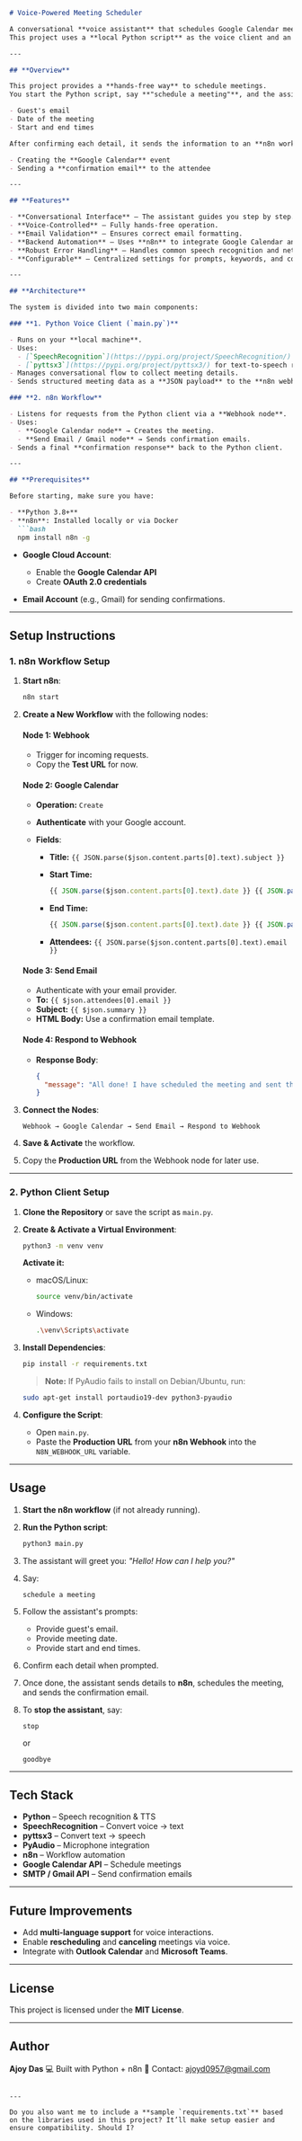 ````markdown
# Voice-Powered Meeting Scheduler

A conversational **voice assistant** that schedules Google Calendar meetings and sends email notifications based on your **voice commands**.  
This project uses a **local Python script** as the voice client and an **n8n workflow** for backend automation.

---

## **Overview**

This project provides a **hands-free way** to schedule meetings.  
You start the Python script, say **"schedule a meeting"**, and the assistant will conversationally ask for:

- Guest's email
- Date of the meeting
- Start and end times

After confirming each detail, it sends the information to an **n8n workflow**, which automates:

- Creating the **Google Calendar** event
- Sending a **confirmation email** to the attendee

---

## **Features**

- **Conversational Interface** – The assistant guides you step by step.
- **Voice-Controlled** – Fully hands-free operation.
- **Email Validation** – Ensures correct email formatting.
- **Backend Automation** – Uses **n8n** to integrate Google Calendar and email services.
- **Robust Error Handling** – Handles common speech recognition and network issues.
- **Configurable** – Centralized settings for prompts, keywords, and confirmations.

---

## **Architecture**

The system is divided into two main components:

### **1. Python Voice Client (`main.py`)**

- Runs on your **local machine**.
- Uses:
  - [`SpeechRecognition`](https://pypi.org/project/SpeechRecognition/) for voice-to-text.
  - [`pyttsx3`](https://pypi.org/project/pyttsx3/) for text-to-speech responses.
- Manages conversational flow to collect meeting details.
- Sends structured meeting data as a **JSON payload** to the **n8n webhook**.

### **2. n8n Workflow**

- Listens for requests from the Python client via a **Webhook node**.
- Uses:
  - **Google Calendar node** → Creates the meeting.
  - **Send Email / Gmail node** → Sends confirmation emails.
- Sends a final **confirmation response** back to the Python client.

---

## **Prerequisites**

Before starting, make sure you have:

- **Python 3.8+**
- **n8n**: Installed locally or via Docker  
  ```bash
  npm install n8n -g
````

* **Google Cloud Account**:

  * Enable the **Google Calendar API**
  * Create **OAuth 2.0 credentials**
* **Email Account** (e.g., Gmail) for sending confirmations.

---

## **Setup Instructions**

### **1. n8n Workflow Setup**

1. **Start n8n**:

   ```bash
   n8n start
   ```

2. **Create a New Workflow** with the following nodes:

   #### **Node 1: Webhook**

   * Trigger for incoming requests.
   * Copy the **Test URL** for now.

   #### **Node 2: Google Calendar**

   * **Operation:** `Create`
   * **Authenticate** with your Google account.
   * **Fields**:

     * **Title:** `{{ JSON.parse($json.content.parts[0].text).subject }}`
     * **Start Time:**

       ```js
       {{ JSON.parse($json.content.parts[0].text).date }} {{ JSON.parse($json.content.parts[0].text).startTime }}
       ```
     * **End Time:**

       ```js
       {{ JSON.parse($json.content.parts[0].text).date }} {{ JSON.parse($json.content.parts[0].text).endTime }}
       ```
     * **Attendees:** `{{ JSON.parse($json.content.parts[0].text).email }}`

   #### **Node 3: Send Email**

   * Authenticate with your email provider.
   * **To:** `{{ $json.attendees[0].email }}`
   * **Subject:** `{{ $json.summary }}`
   * **HTML Body:** Use a confirmation email template.

   #### **Node 4: Respond to Webhook**

   * **Response Body**:

     ```json
     {
       "message": "All done! I have scheduled the meeting and sent the confirmation email."
     }
     ```

3. **Connect the Nodes**:

   ```
   Webhook → Google Calendar → Send Email → Respond to Webhook
   ```

4. **Save & Activate** the workflow.

5. Copy the **Production URL** from the Webhook node for later use.

---

### **2. Python Client Setup**

1. **Clone the Repository** or save the script as `main.py`.

2. **Create & Activate a Virtual Environment**:

   ```bash
   python3 -m venv venv
   ```

   **Activate it:**

   * macOS/Linux:

     ```bash
     source venv/bin/activate
     ```
   * Windows:

     ```bash
     .\venv\Scripts\activate
     ```

3. **Install Dependencies**:

   ```bash
   pip install -r requirements.txt
   ```

   > **Note:** If PyAudio fails to install on Debian/Ubuntu, run:

   ```bash
   sudo apt-get install portaudio19-dev python3-pyaudio
   ```

4. **Configure the Script**:

   * Open `main.py`.
   * Paste the **Production URL** from your **n8n Webhook** into the `N8N_WEBHOOK_URL` variable.

---

## **Usage**

1. **Start the n8n workflow** (if not already running).
2. **Run the Python script**:

   ```bash
   python3 main.py
   ```
3. The assistant will greet you:
   *"Hello! How can I help you?"*
4. Say:

   ```
   schedule a meeting
   ```
5. Follow the assistant's prompts:

   * Provide guest's email.
   * Provide meeting date.
   * Provide start and end times.
6. Confirm each detail when prompted.
7. Once done, the assistant sends details to **n8n**, schedules the meeting, and sends the confirmation email.
8. To **stop the assistant**, say:

   ```
   stop
   ```

   or

   ```
   goodbye
   ```

---

## **Tech Stack**

* **Python** – Speech recognition & TTS
* **SpeechRecognition** – Convert voice → text
* **pyttsx3** – Convert text → speech
* **PyAudio** – Microphone integration
* **n8n** – Workflow automation
* **Google Calendar API** – Schedule meetings
* **SMTP / Gmail API** – Send confirmation emails

---

## **Future Improvements**

* Add **multi-language support** for voice interactions.
* Enable **rescheduling** and **canceling** meetings via voice.
* Integrate with **Outlook Calendar** and **Microsoft Teams**.

---

## **License**

This project is licensed under the **MIT License**.

---

## **Author**

**Ajoy Das**
💻 Built with Python + n8n
📧 Contact: [ajoyd0957@gmail.com](mailto:ajoyd0957@gmail.com)

```

---

Do you also want me to include a **sample `requirements.txt`** based on the libraries used in this project? It’ll make setup easier and ensure compatibility. Should I?
```

